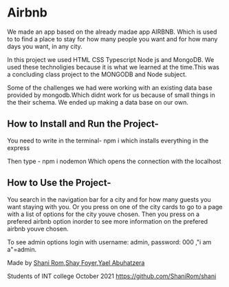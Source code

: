 # Airbnb

We made an app based on the already madae app AIRBNB. Which is used to to find a place to stay for how many people you want and for how many days you want, in any city.

In this project we used HTML CSS Typescript Node js and MongoDB. We used these technoligies because it is what we learned at the time.This was 
a concluding class project to the MONGODB and Node subject.

Some of the challenges we had were working with an existing data base provided by mongodb.Which didnt work for us because of small things in the their schema.
We ended up making a data base on our own.

## How to Install and Run the Project-
You need to write in the terminal- npm i 
which installs everything in the express

Then type  - npm i nodemon
Which opens the connection with the localhost

## How to Use the Project-
You search in the navigation bar for a city and for how many guests you want staying with you. Or you press on one of the city cards to go to a page with 
a list of options for the city youve chosen. 
Then you press on a prefered airbnb option inorder to see more information on the prefered airbnb youve chosen.

To see admin options login with username: admin, password: 000 ,"i am a"=admin.

Made by
[Shani Rom](https://www.linkedin.com/in/shani-rom-0a8b3a242/),[Shay Foyer](https://www.linkedin.com/in/shay-foyer-aa310118a/),[Yael Abuhatzera ](https://www.linkedin.com/in/yael-abuhatzira/)

Students of INT college October 2021
https://github.com/ShaniRom/shani


